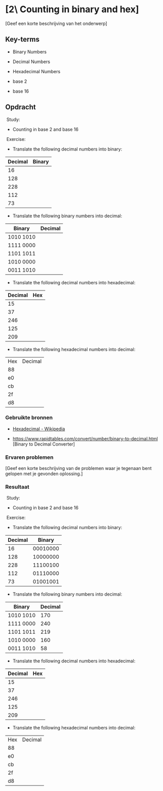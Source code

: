 # [2\ Counting in binary and hex]

[Geef een korte beschrijving van het onderwerp]

## Key-terms

- Binary Numbers

- Decimal Numbers

- Hexadecimal Numbers

- base 2 

- base 16

## Opdracht

 Study:

- Counting in base 2 and base 16

 Exercise:

- Translate the following decimal numbers into binary:

| **Decimal** | **Binary** |
| ----------- | ---------- |
| 16          |            |
| 128         |            |
| 228         |            |
| 112         |            |
| 73          |            |

- Translate the following binary numbers into decimal:

| **Binary** | **Decimal** |
| ---------- | ----------- |
| 1010 1010  |             |
| 1111 0000  |             |
| 1101 1011  |             |
| 1010 0000  |             |
| 0011 1010  |             |

- Translate the following decimal numbers into hexadecimal:

| Decimal | Hex |
| ------- | --- |
| 15      |     |
| 37      |     |
| 246     |     |
| 125     |     |
| 209     |     |

- Translate the following hexadecimal numbers into decimal:

|     |         |
| --- | ------- |
| Hex | Decimal |
| 88  | <br>    |
| e0  | <br>    |
| cb  | <br>    |
| 2f  | <br>    |
| d8  | <br>    |

### Gebruikte bronnen

- [Hexadecimal - Wikipedia](https://en.wikipedia.org/wiki/Hexadecimal)

- https://www.rapidtables.com/convert/number/binary-to-decimal.html [Binary to Decimal Converter]

### Ervaren problemen

[Geef een korte beschrijving van de problemen waar je tegenaan bent gelopen met je gevonden oplossing.]

### Resultaat

 Study:

- Counting in base 2 and base 16

 Exercise:

- Translate the following decimal numbers into binary:

| **Decimal** | **Binary** |
| ----------- | ---------- |
| 16          | 00010000   |
| 128         | 10000000   |
| 228         | 11100100   |
| 112         | 01110000   |
| 73          | 01001001   |

- Translate the following binary numbers into decimal:

| **Binary** | **Decimal** |
| ---------- | ----------- |
| 1010 1010  | 170         |
| 1111 0000  | 240         |
| 1101 1011  | 219         |
| 1010 0000  | 160         |
| 0011 1010  | 58          |

- Translate the following decimal numbers into hexadecimal:

| Decimal | Hex |
| ------- | --- |
| 15      |     |
| 37      |     |
| 246     |     |
| 125     |     |
| 209     |     |

- Translate the following hexadecimal numbers into decimal:

|     |         |
| --- | ------- |
| Hex | Decimal |
| 88  | <br>    |
| e0  | <br>    |
| cb  | <br>    |
| 2f  | <br>    |
| d8  | <br>    |

